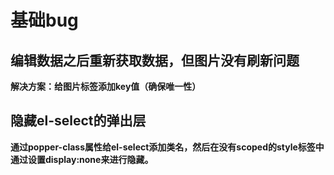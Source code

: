 # 基础bug

## 编辑数据之后重新获取数据，但图片没有刷新问题

**解决方案：给图片标签添加key值（确保唯一性）**

## 隐藏el-select的弹出层

**通过popper-class属性给el-select添加类名，然后在没有scoped的style标签中通过设置display:none来进行隐藏。**
